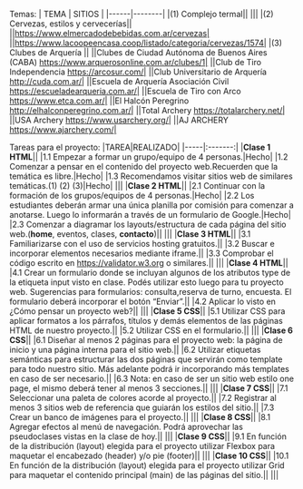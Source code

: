 Temas:
| TEMA | SITIOS |
|------|--------|
|(1) Complejo termal||
|||
|(2) Cervezas, estilos y cervecerías||
||https://www.elmercadodebebidas.com.ar/cervezas|
||https://www.lacoopeencasa.coop/listado/categoria/cervezas/1574|
|(3) Clubes de Arquería ||
||Clubes de Ciudad Autónoma de Buenos Aires (CABA) https://www.arquerosonline.com.ar/clubes/1|
||Club de Tiro Independencia https://arcosur.com/|
||Club Universitario de Arquería http://cuda.com.ar/|
||Escuela de Arquería Asociación Civil https://escueladearqueria.com.ar/|
||Escuela de Tiro con Arco https://www.etca.com.ar/|
||El Halcón Peregrino http://elhalconperegrino.com.ar/|
||Total Archery https://totalarchery.net/|
||USA Archery https://www.usarchery.org/|
||AJ ARCHERY https://www.ajarchery.com/|


Tareas para el proyecto:
|TAREA|REALIZADO|
|-----|:-------:|
|**Clase 1 HTML**||
|1.1 Empezar a formar un grupo/equipo de 4 personas.|Hecho|
|1.2 Comenzar a pensar en el contenido del proyecto web.Recuerden que la temática es libre.|Hecho|
|1.3 Recomendamos visitar sitios web de similares temáticas.(1) (2) (3)|Hecho|
|||
|**Clase 2 HTML**||
|2.1 Continuar con la formación de los grupos/equipos de 4 personas.|Hecho|
|2.2 Los estudiantes deberán armar una única planilla por comisión para comenzar a anotarse. Luego lo informarán a través de un formulario de Google.|Hecho|
|2.3 Comenzar a diagramar los layouts/estructura de cada página del sitio web.(**home**, eventos, clases, **contacto**)||
|||
|**Clase 3 HTML**||
|3.1 Familiarizarse con el uso de servicios hosting gratuitos.||
|3.2 Buscar e incorporar elementos necesarios mediante iframe.||
|3.3 Comprobar el código escrito en https://validator.w3.org o similares.||
|||
|**Clase 4 HTML**||
|4.1 Crear un formulario donde se incluyan algunos de los atributos type de la etiqueta input visto en clase. Podés utilizar esto luego para tu proyecto web. Sugerencias para formularios: consulta,reserva de turno, encuesta. El formulario deberá incorporar el botón “Enviar”.||
|4.2 Aplicar lo visto en ¿Cómo pensar un proyecto web?||
|||
|**Clase 5 CSS**||
|5.1 Utilizar CSS para aplicar formatos a los párrafos, títulos y demás elementos de las páginas HTML de nuestro proyecto.||
|5.2 Utilizar CSS en el formulario.||
|||
|**Clase 6 CSS**||
|6.1 Diseñar al menos 2 páginas para el proyecto web: la página de inicio y una página interna para el sitio web.||
|6.2 Utilizar etiquetas semánticas para estructurar las dos páginas que servirán como template para todo nuestro sitio. Más adelante podrá ir incorporando más templates en caso de ser necesario.||
|6.3 Nota: en caso de ser un sitio web estilo one page, el mismo deberá tener al menos 3 secciones.||
|||
|**Clase 7 CSS**||
|7.1 Seleccionar una paleta de colores acorde al proyecto.||
|7.2 Registrar al menos 3 sitios web de referencia que guiarán los estilos del sitio.||
|7.3 Crear un banco de imágenes para el proyecto.||
|||
|**Clase 8 CSS**||
|8.1 Agregar efectos al menú de navegación. Podrá aprovechar las pseudoclases vistas en la clase de hoy.||
|||
|**Clase 9 CSS**||
|9.1 En función de la distribución (layout) elegida para el proyecto utilizar Flexbox para maquetar el encabezado (header) y/o pie (footer)||
|||
|**Clase 10 CSS**||
|10.1 En función de la distribución (layout) elegida para el proyecto utilizar Grid para maquetar el contenido principal (main) de las páginas del sitio.||
|||

